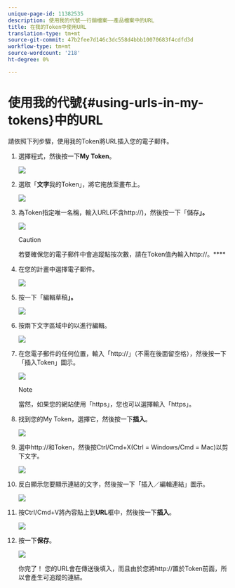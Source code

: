 ```yaml
---
unique-page-id: 11382535
description: 使用我的代號——行銷檔案——產品檔案中的URL
title: 在我的Token中使用URL
translation-type: tm+mt
source-git-commit: 47b2fee7d146c3dc558d4bbb10070683f4cdfd3d
workflow-type: tm+mt
source-wordcount: '218'
ht-degree: 0%

---
```



# 使用我的代號{#using-urls-in-my-tokens}中的URL

請依照下列步驟，使用我的Token將URL插入您的電子郵件。

1. 選擇程式，然後按一下&#x200B;**My Token**。

   ![](assets/one-4.png)

1. 選取「**文字**&#x200B;我的Token」，將它拖放至畫布上。

   ![](assets/two-4.png)

1. 為Token指定唯一名稱，輸入URL(不含http://)，然後按一下「儲存&#x200B;**」。**

   ![](assets/three-4.png)

   >[!CAUTION]
   >
   >若要確保您的電子郵件中會追蹤點按次數，請在Token值內輸入http://。****

1. 在您的計畫中選擇電子郵件。

   ![](assets/four-3.png)

1. 按一下「編輯草稿&#x200B;**」。**

   ![](assets/five-3.png)

1. 按兩下文字區域中的以進行編輯。

   ![](assets/six-1.png)

1. 在您電子郵件的任何位置，輸入「http://」（不需在後面留空格），然後按一下「插入Token」圖示。

   ![](assets/seven.png)

   >[!NOTE]
   >
   >當然，如果您的網站使用「https」，您也可以選擇輸入「https」。

1. 找到您的My Token，選擇它，然後按一下&#x200B;**插入**。

   ![](assets/eight.png)

1. 選中http://和Token，然後按Ctrl/Cmd+X(Ctrl = Windows/Cmd = Mac)以剪下文字。

   ![](assets/nine.png)

1. 反白顯示您要顯示連結的文字，然後按一下「插入／編輯連結」圖示。

   ![](assets/ten.png)

1. 按Ctrl/Cmd+V將內容貼上到&#x200B;**URL**&#x200B;框中，然後按一下&#x200B;**插入**。

   ![](assets/eleven.png)

1. 按一下&#x200B;**保存**。

   ![](assets/twelve.png)

   你完了！ 您的URL會在傳送後填入，而且由於您將http://置於Token前面，所以會產生可追蹤的連結。

